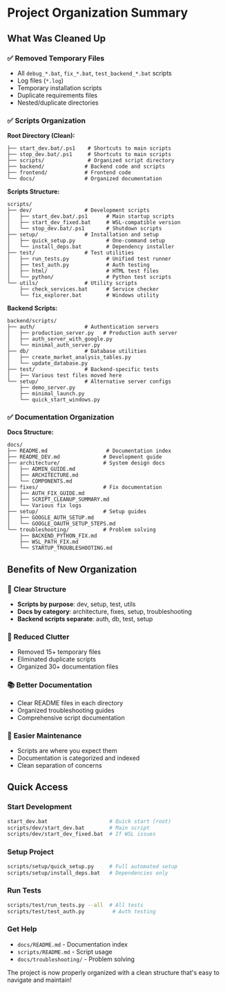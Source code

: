 # Project Organization Summary

## What Was Cleaned Up

### ✅ **Removed Temporary Files**
- All `debug_*.bat`, `fix_*.bat`, `test_backend_*.bat` scripts
- Log files (`*.log`)
- Temporary installation scripts
- Duplicate requirements files
- Nested/duplicate directories

### ✅ **Scripts Organization**

**Root Directory (Clean):**
```
├── start_dev.bat/.ps1    # Shortcuts to main scripts
├── stop_dev.bat/.ps1     # Shortcuts to main scripts
├── scripts/              # Organized script directory
├── backend/             # Backend code and scripts
├── frontend/            # Frontend code
└── docs/                # Organized documentation
```

**Scripts Structure:**
```
scripts/
├── dev/                 # Development scripts
│   ├── start_dev.bat/.ps1      # Main startup scripts
│   ├── start_dev_fixed.bat     # WSL-compatible version
│   └── stop_dev.bat/.ps1       # Shutdown scripts
├── setup/               # Installation and setup
│   ├── quick_setup.py          # One-command setup
│   └── install_deps.bat        # Dependency installer
├── test/                # Test utilities
│   ├── run_tests.py            # Unified test runner
│   ├── test_auth.py            # Auth testing
│   ├── html/                   # HTML test files
│   └── python/                 # Python test scripts
└── utils/               # Utility scripts
    ├── check_services.bat      # Service checker
    └── fix_explorer.bat        # Windows utility
```

**Backend Scripts:**
```
backend/scripts/
├── auth/                # Authentication servers
│   ├── production_server.py   # Production auth server
│   ├── auth_server_with_google.py
│   └── minimal_auth_server.py
├── db/                  # Database utilities
│   ├── create_market_analysis_tables.py
│   └── update_database.py
├── test/                # Backend-specific tests
│   ├── Various test files moved here
└── setup/               # Alternative server configs
    ├── demo_server.py
    ├── minimal_launch.py
    └── quick_start_windows.py
```

### ✅ **Documentation Organization**

**Docs Structure:**
```
docs/
├── README.md                   # Documentation index
├── README_DEV.md              # Development guide
├── architecture/              # System design docs
│   ├── ADMIN_GUIDE.md
│   ├── ARCHITECTURE.md
│   └── COMPONENTS.md
├── fixes/                     # Fix documentation
│   ├── AUTH_FIX_GUIDE.md
│   ├── SCRIPT_CLEANUP_SUMMARY.md
│   └── Various fix logs
├── setup/                     # Setup guides
│   ├── GOOGLE_AUTH_SETUP.md
│   └── GOOGLE_OAUTH_SETUP_STEPS.md
└── troubleshooting/           # Problem solving
    ├── BACKEND_PYTHON_FIX.md
    ├── WSL_PATH_FIX.md
    └── STARTUP_TROUBLESHOOTING.md
```

## Benefits of New Organization

### 🎯 **Clear Structure**
- **Scripts by purpose**: dev, setup, test, utils
- **Docs by category**: architecture, fixes, setup, troubleshooting
- **Backend scripts separate**: auth, db, test, setup

### 🧹 **Reduced Clutter**
- Removed 15+ temporary files
- Eliminated duplicate scripts
- Organized 30+ documentation files

### 📚 **Better Documentation**
- Clear README files in each directory
- Organized troubleshooting guides
- Comprehensive script documentation

### 🚀 **Easier Maintenance**
- Scripts are where you expect them
- Documentation is categorized and indexed
- Clean separation of concerns

## Quick Access

### **Start Development**
```bash
start_dev.bat                    # Quick start (root)
scripts/dev/start_dev.bat        # Main script
scripts/dev/start_dev_fixed.bat  # If WSL issues
```

### **Setup Project**
```bash
scripts/setup/quick_setup.py     # Full automated setup
scripts/setup/install_deps.bat   # Dependencies only
```

### **Run Tests**
```bash
scripts/test/run_tests.py --all  # All tests
scripts/test/test_auth.py         # Auth testing
```

### **Get Help**
- `docs/README.md` - Documentation index
- `scripts/README.md` - Script usage
- `docs/troubleshooting/` - Problem solving

The project is now properly organized with a clean structure that's easy to navigate and maintain!